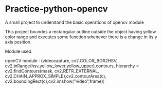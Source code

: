 # Practice-python-opencv
A small project to understand the basic operations of opencv module

This project boundes a rectangular outline outside the object having yellow color range and executes some function whenever there is a change in its y axis position.

Module used:

openCV module : (videocapture, cv2.COLOR_BGR2HSV, cv2.inRange(hsv,yellow_lower,yellow_upper),contours, hierarchy = cv2.findContours(mask, cv2.RETR_EXTERNAL, cv2.CHAIN_APPROX_SIMPLE),cv2.contourArea(c),
 cv2.boundingRect(c),cv2.imshow("video",frame))
